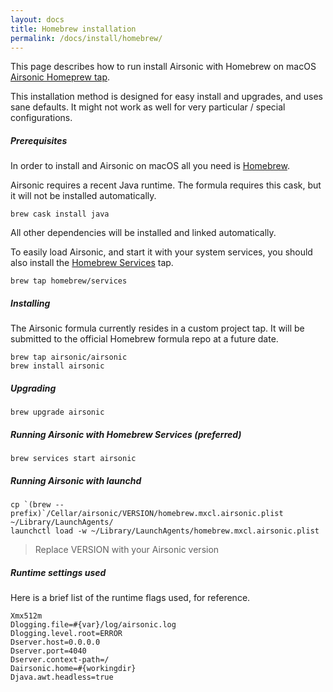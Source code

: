 ```yaml
---
layout: docs
title: Homebrew installation
permalink: /docs/install/homebrew/
---
```

This page describes how to run install Airsonic with Homebrew on macOS [Airsonic Homeprew tap](https://github.com/airsonic/homebrew-airsonic/).

This installation method is designed for easy install and upgrades, and uses sane defaults. It might not work as well for very particular / special configurations.

##### Prerequisites

In order to install and Airsonic on macOS all you need is [Homebrew](https://brew.sh).

Airsonic requires a recent Java runtime. The formula requires this cask, but it will not be installed automatically.

```
brew cask install java
```

All other dependencies will be installed and linked automatically.

To easily load Airsonic, and start it with your system services, you should also install the [Homebrew Services](https://github.com/Homebrew/homebrew-services) tap.

```
brew tap homebrew/services
```

##### Installing

The Airsonic formula currently resides in a custom project tap. It will be submitted to the official Homebrew formula repo at a future date.

```
brew tap airsonic/airsonic
brew install airsonic
```

##### Upgrading

```
brew upgrade airsonic
```

##### Running Airsonic with Homebrew Services (preferred)

```
brew services start airsonic
```

##### Running Airsonic with launchd

```
cp `(brew --prefix)`/Cellar/airsonic/VERSION/homebrew.mxcl.airsonic.plist ~/Library/LaunchAgents/
launchctl load -w ~/Library/LaunchAgents/homebrew.mxcl.airsonic.plist
```

> Replace VERSION with your Airsonic version

##### Runtime settings used

Here is a brief list of the runtime flags used, for reference.

```
Xmx512m
Dlogging.file=#{var}/log/airsonic.log
Dlogging.level.root=ERROR
Dserver.host=0.0.0.0
Dserver.port=4040
Dserver.context-path=/
Dairsonic.home=#{workingdir}
Djava.awt.headless=true
```

